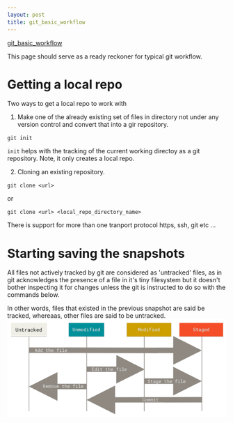```yaml
---
layout: post
title: git_basic_workflow
---
```


[git_basic_workflow](https://github.com/dayarthvader/git_basic_workflow)

This page should serve as a ready reckoner for typical git workflow.

# Getting a local repo
Two ways to get a local repo to work with
1. Make one of the already existing set of files in directory not under any version control and convert that into a gir repository.
```
git init
```
`init` helps with the tracking of the current working directoy as a git repository. Note, it only creates a local repo.

2. Cloning an existing repository.
```
git clone <url>
```
or
```
git clone <url> <local_repo_directory_name>
```
There is support for more than one tranport protocol https, ssh, git etc ...

# Starting saving the snapshots
All files not actively tracked by git are considered as 'untracked' files, as in git acknowledges the presence of a file in it's tiny filesystem but it doesn't bother inspecting it for changes unless the git is instructed to do so with the commands below.  

In other words, files that existed in the previous snapshot are said be tracked, whereaas, other files are said to be untracked.
![Git file states](/images/git_file_states.png "Git file states")
